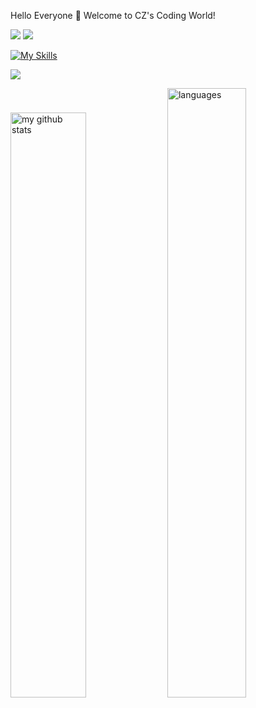 Hello Everyone 👋
Welcome to CZ's Coding World!

![](https://media2.giphy.com/media/v1.Y2lkPTc5MGI3NjExdHc1djRxM3IwN3EwdHA3ZXRxOG52a3FjNzZ2cGJmZmowZWRodTk3dSZlcD12MV9naWZzX3NlYXJjaCZjdD1n/26tn33aiTi1jkl6H6/200.webp)
<img src=”https://media2.giphy.com/media/v1.Y2lkPTc5MGI3NjExdHc1djRxM3IwN3EwdHA3ZXRxOG52a3FjNzZ2cGJmZmowZWRodTk3dSZlcD12MV9naWZzX3NlYXJjaCZjdD1n/26tn33aiTi1jkl6H6/200.webp”/>


[![My Skills](https://skillicons.dev/icons?i=js,html,css,react,redux,nodejs,sass,bootstrap,styledcomponents,tailwind,vscode,github&theme=dark&perline=4)](https://skillicons.dev)


![](https://komarev.com/ghpvc/?username=CemilZemheri)


<img src="https://github-readme-stats.vercel.app/api?username=CemilZemheri&theme=chartreuse-dark" alt="my github stats" width="49%"/>


 <img src="https://github-readme-stats.vercel.app/api/top-langs/?username=CemilZemheri&theme=chartreuse-dark&layout=compact" alt="languages" width="50%">




